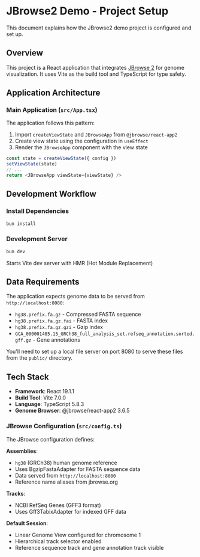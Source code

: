 # JBrowse2 Demo - Project Setup

This document explains how the JBrowse2 demo project is configured and set up.

## Overview

This project is a React application that integrates [JBrowse 2](https://jbrowse.org/jb2/) for genome visualization. It uses Vite as the build tool and TypeScript for type safety.

## Application Architecture

### Main Application (`src/App.tsx`)

The application follows this pattern:
1. Import `createViewState` and `JBrowseApp` from `@jbrowse/react-app2`
2. Create view state using the configuration in `useEffect`
3. Render the `JBrowseApp` component with the view state

```typescript
const state = createViewState({ config })
setViewState(state)
// ...
return <JBrowseApp viewState={viewState} />
```

## Development Workflow

### Install Dependencies
```bash
bun install
```

### Development Server
```bash
bun dev
```
Starts Vite dev server with HMR (Hot Module Replacement)

## Data Requirements

The application expects genome data to be served from `http://localhost:8080`:

- `hg38.prefix.fa.gz` - Compressed FASTA sequence
- `hg38.prefix.fa.gz.fai` - FASTA index
- `hg38.prefix.fa.gz.gzi` - Gzip index
- `GCA_000001405.15_GRCh38_full_analysis_set.refseq_annotation.sorted.gff.gz` - Gene annotations

You'll need to set up a local file server on port 8080 to serve these files from the `public/` directory.

## Tech Stack

- **Framework**: React 19.1.1
- **Build Tool**: Vite 7.0.0
- **Language**: TypeScript 5.8.3
- **Genome Browser**: @jbrowse/react-app2 3.6.5

### JBrowse Configuration (`src/config.ts`)

The JBrowse configuration defines:

**Assemblies**:
- `hg38` (GRCh38) human genome reference
- Uses BgzipFastaAdapter for FASTA sequence data
- Data served from `http://localhost:8080`
- Reference name aliases from jbrowse.org

**Tracks**:
- NCBI RefSeq Genes (GFF3 format)
- Uses Gff3TabixAdapter for indexed GFF data

**Default Session**:
- Linear Genome View configured for chromosome 1
- Hierarchical track selector enabled
- Reference sequence track and gene annotation track visible

